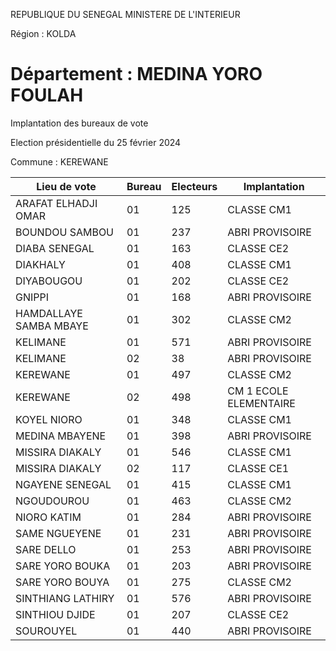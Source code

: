 REPUBLIQUE DU SENEGAL MINISTERE DE L'INTERIEUR

Région : KOLDA

Département : MEDINA YORO FOULAH
===

Implantation des bureaux de vote

Election présidentielle du 25 février 2024

Commune : KEREWANE

| Lieu de vote | Bureau | Electeurs | Implantation |
| - | - | - | - |
| ARAFAT ELHADJI OMAR | 01 | 125 | CLASSE CM1 |
| BOUNDOU SAMBOU | 01 | 237 | ABRI PROVISOIRE |
| DIABA SENEGAL | 01 | 163 | CLASSE CE2 |
| DIAKHALY | 01 | 408 | CLASSE CM1 |
| DIYABOUGOU | 01 | 202 | CLASSE CE2 |
| GNIPPI | 01 | 168 | ABRI PROVISOIRE |
| HAMDALLAYE SAMBA MBAYE | 01 | 302 | CLASSE CM2 |
| KELIMANE | 01 | 571 | ABRI PROVISOIRE |
| KELIMANE | 02 | 38 | ABRI PROVISOIRE |
| KEREWANE | 01 | 497 | CLASSE CM2 |
| KEREWANE | 02 | 498 | CM 1 ECOLE ELEMENTAIRE |
| KOYEL NIORO | 01 | 348 | CLASSE CM1 |
| MEDINA MBAYENE | 01 | 398 | ABRI PROVISOIRE |
| MISSIRA DIAKALY | 01 | 546 | CLASSE CM1 |
| MISSIRA DIAKALY | 02 | 117 | CLASSE CE1 |
| NGAYENE SENEGAL | 01 | 415 | CLASSE CM1 |
| NGOUDOUROU | 01 | 463 | CLASSE CM2 |
| NIORO KATIM | 01 | 284 | ABRI PROVISOIRE |
| SAME NGUEYENE | 01 | 231 | ABRI PROVISOIRE |
| SARE DELLO | 01 | 253 | ABRI PROVISOIRE |
| SARE YORO BOUKA | 01 | 203 | ABRI PROVISOIRE |
| SARE YORO BOUYA | 01 | 275 | CLASSE CM2 |
| SINTHIANG LATHIRY | 01 | 576 | ABRI PROVISOIRE |
| SINTHIOU DJIDE | 01 | 207 | CLASSE CE2 |
| SOUROUYEL | 01 | 440 | ABRI PROVISOIRE |

<!-- PageNumber="6/12" -->
